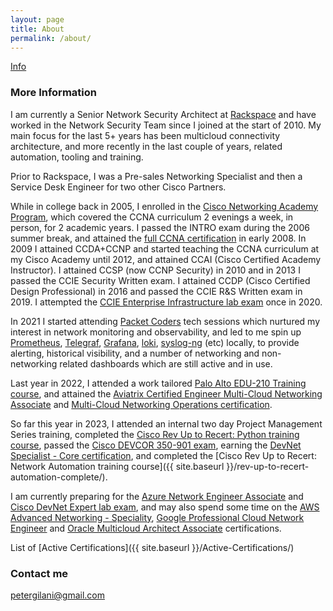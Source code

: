 ```yaml
---
layout: page
title: About
permalink: /about/
---
```


[Info](https://github.com/petergilani)

### More Information

I am currently a Senior Network Security Architect at [Rackspace](https://www.rackspace.com/) and have worked in the Network Security Team since I joined at the start of 2010. My main focus for the last 5+ years has been multicloud connectivity architecture, and more recently in the last couple of years, related automation, tooling and training.

Prior to Rackspace, I was a Pre-sales Networking Specialist and then a Service Desk Engineer for two other Cisco Partners.

While in college back in 2005, I enrolled in the [Cisco Networking Academy Program](https://www.cisco.com/c/en_uk/about/csr/impact/education/networking-academy.html), which covered the CCNA curriculum 2 evenings a week, in person, for 2 academic years. I passed the INTRO exam during the 2006 summer break, and attained the [full CCNA certification](https://www.cisco.com/c/en/us/training-events/training-certifications/certifications/associate/ccna.html) in early 2008. In 2009 I attained CCDA+CCNP and started teaching the CCNA curriculum at my Cisco Academy until 2012, and attained CCAI (Cisco Certified Academy Instructor). I attained CCSP (now CCNP Security) in 2010 and in 2013 I passed the CCIE Security Written exam. I attained CCDP (Cisco Certified Design Professional) in 2016 and passed the CCIE R&S Written exam in 2019. I attempted the [CCIE Enterprise Infrastructure lab exam](https://learningnetwork.cisco.com/s/ccie-enterpr-infrastructure-exam-topics) once in 2020.

In 2021 I started attending [Packet Coders](https://www.packetcoders.io/) tech sessions which nurtured my interest in network monitoring and observability, and led to me spin up [Prometheus](https://prometheus.io/), [Telegraf](https://www.influxdata.com/time-series-platform/telegraf/), [Grafana](https://grafana.com/), [loki](https://github.com/grafana/loki), [syslog-ng](https://github.com/syslog-ng/syslog-ng) (etc) locally, to provide alerting, historical visibility, and a number of networking and non-networking related dashboards which are still active and in use.

Last year in 2022, I attended a work tailored [Palo Alto EDU-210 Training course](https://www.paloaltonetworks.com/services/education/edu-210-firewall-essentials-configuration-and-management), and attained the [Aviatrix Certified Engineer Multi-Cloud Networking Associate](https://aviatrix.com/ace-associate/) and [Multi-Cloud Networking Operations certification](https://aviatrix.com/ace-operations/). 

So far this year in 2023, I attended an internal two day Project Management Series training, completed the [Cisco Rev Up to Recert: Python training course](https://learningnetwork.cisco.com/s/learning-plan-detail-standard?ltui__urlRecordId=a1c6e00000AUqSGAA1&ltui__urlRedirect=learning-plan-detail-standard&ccid=revup-to-recert&dtid=email&oid=revup-to-recert-python), passed the [Cisco DEVCOR 350-901 exam](https://www.cisco.com/c/en/us/training-events/training-certifications/exams/current-list/devcor-350-901.html), earning the [DevNet Specialist - Core certification](https://developer.cisco.com/certification/devnet-core/), and completed the [Cisco Rev Up to Recert: Network Automation training course]({{ site.baseurl }}/rev-up-to-recert-automation-complete/).

I am currently preparing for the [Azure Network Engineer Associate](https://learn.microsoft.com/en-us/certifications/azure-network-engineer-associate/) and [Cisco DevNet Expert lab exam](https://www.cisco.com/c/en/us/training-events/training-certifications/certifications/expert/devnet-expert.html), and may also spend some time on the [AWS Advanced Networking - Speciality](https://aws.amazon.com/certification/certified-advanced-networking-specialty/), [Google Professional Cloud Network Engineer](https://cloud.google.com/learn/certification/cloud-network-engineer) and [Oracle Multicloud Architect Associate](https://education.oracle.com/oracle-cloud-infrastructure-2023-certified-security-professional/trackp_OCI23MCCA) certifications.

List of [Active Certifications]({{ site.baseurl }}/Active-Certifications/)

### Contact me

[petergilani@gmail.com](mailto:petergilani@gmail.com)
